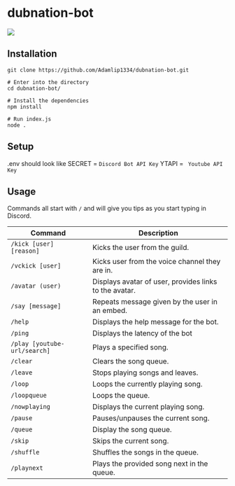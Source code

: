 # dubnation-bot
![](https://media4.giphy.com/media/1mGIKKtQbSwlvoRPtI/giphy.gif?cid=790b7611a41091a6e618a988b27f6578e548d03284a4faf5&rid=giphy.gif)
## Installation
```# Clone the repository
git clone https://github.com/Adamlip1334/dubnation-bot.git

# Enter into the directory
cd dubnation-bot/

# Install the dependencies
npm install

# Run index.js
node .
```

## Setup

.env should look like
SECRET =  `Discord Bot API Key`
YTAPI = ` Youtube API Key`

## Usage

Commands all start with `/` and will give you tips as you start typing in Discord.

Command | Description
--------|------------
`/kick [user] [reason]` | Kicks the user from the guild.
`/vckick [user]` | Kicks user from the voice channel they are in.
`/avatar (user)` | Displays avatar of user, provides links to the avatar.
`/say [message]` | Repeats message given by the user in an embed. 
`/help`          | Displays the help message for the bot.
`/ping`          | Displays the latency of the bot
`/play [youtube-url/search]`          | Plays a specified song.
`/clear`         | Clears the song queue.
`/leave`         | Stops playing songs and leaves.
`/loop`          | Loops the currently playing song.
`/loopqueue`     | Loops the queue.
`/nowplaying`    | Displays the current playing song.
`/pause`         | Pauses/unpauses the current song.
`/queue`         | Display the song queue.
`/skip`          | Skips the current song.
`/shuffle`       | Shuffles the songs in the queue.
`/playnext`      | Plays the provided song next in the queue.


